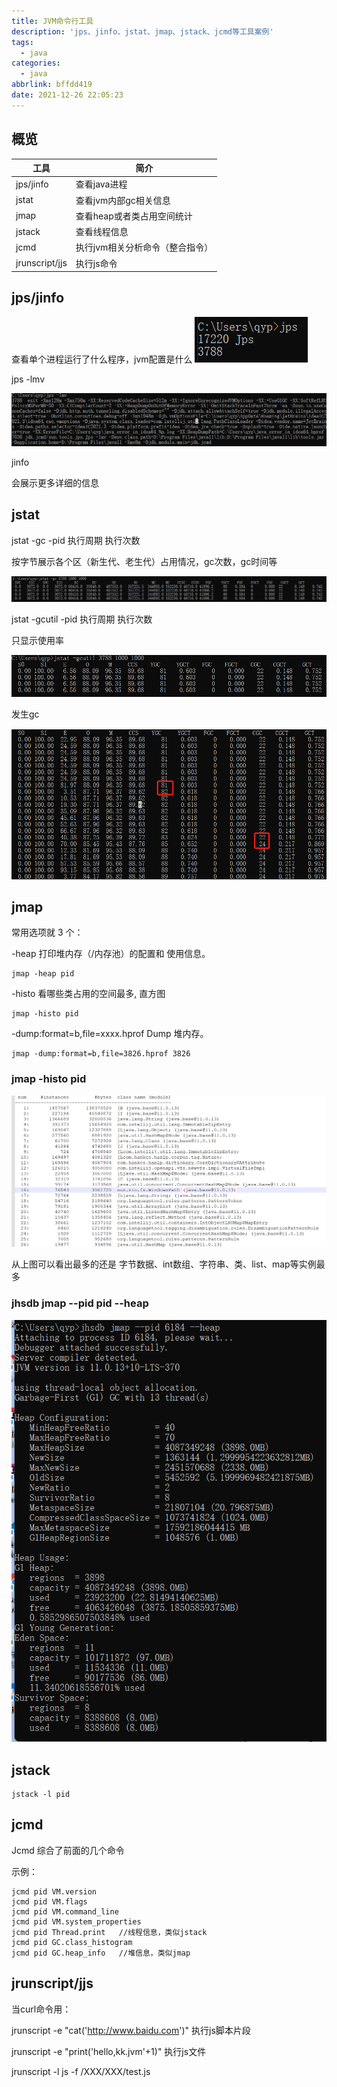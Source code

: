```yaml
---
title: JVM命令行工具
description: 'jps、jinfo、jstat、jmap、jstack、jcmd等工具案例'
tags:
  - java
categories:
  - java
abbrlink: bffdd419
date: 2021-12-26 22:05:23
---
```


## 概览

| 工具           | 简介                            |
| -------------- | ------------------------------- |
| jps/jinfo      | 查看java进程                    |
| jstat          | 查看jvm内部gc相关信息           |
| jmap           | 查看heap或者类占用空间统计      |
| jstack         | 查看线程信息                    |
| jcmd           | 执行jvm相关分析命令（整合指令） |
| jrunscript/jjs | 执行js命令                      |

## jps/jinfo

查看单个进程运行了什么程序，jvm配置是什么
![image-20211229215717243](jvm-command/jps1.png)

jps -lmv

![image-20211229220706601](jvm-command/image-20211229220706601.png)

jinfo

会展示更多详细的信息

## jstat

jstat -gc  -pid  执行周期  执行次数

按字节展示各个区（新生代、老生代）占用情况，gc次数，gc时间等

![image-20211229221125018](jvm-command/image-20211229221125018.png)

jstat -gcutil -pid  执行周期  执行次数

只显示使用率

![image-20211229222000084](jvm-command/image-20211229222000084.png)

发生gc

![image-20211229222856622](jvm-command/image-20211229222856622.png)

## jmap

常用选项就 3 个：

-heap 打印堆内存（/内存池）的配置和 使用信息。 

```shell
jmap -heap pid
```

-histo 看哪些类占用的空间最多, 直方图 

```shell
jmap -histo pid
```

-dump:format=b,file=xxxx.hprof Dump 堆内存。 

```shell
jmap -dump:format=b,file=3826.hprof 3826 
```

 

### jmap -histo pid

![image-20211229223822109](jvm-command/image-20211229223822109.png)

从上图可以看出最多的还是 字节数据、int数组、字符串、类、list、map等实例最多

### jhsdb jmap --pid pid --heap

![image-20211229225116780](jvm-command/image-20211229225116780.png)

## jstack

```shell
jstack -l pid
```

## jcmd

Jcmd 综合了前面的几个命令 

示例：

```shell
jcmd pid VM.version 
jcmd pid VM.flags 
jcmd pid VM.command_line 
jcmd pid VM.system_properties 
jcmd pid Thread.print   //线程信息，类似jstack
jcmd pid GC.class_histogram 
jcmd pid GC.heap_info   //堆信息，类似jmap
```

## jrunscript/jjs

当curl命令用： 

jrunscript -e "cat('http://www.baidu.com')" 执行js脚本片段

jrunscript -e "print('hello,kk.jvm'+1)" 执行js文件 

jrunscript -l js -f /XXX/XXX/test.js


